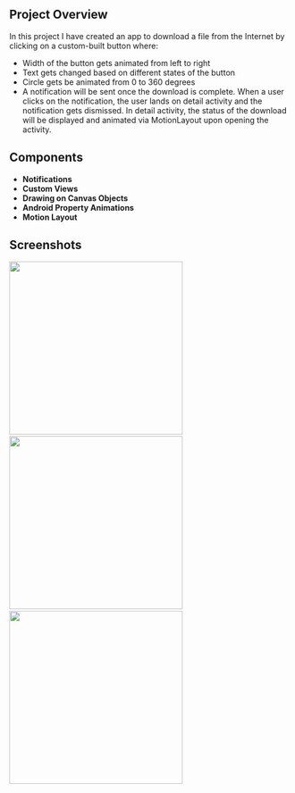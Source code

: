 ## Project Overview

In this project I have created an app to download a file from the Internet by clicking on a custom-built button where:

* Width of the button gets animated from left to right
* Text gets changed based on different states of the button
* Circle gets be animated from 0 to 360 degrees
* A notification will be sent once the download is complete. When a user clicks on the notification, the user lands on detail activity and the notification gets dismissed. In detail activity, the status of the download will be displayed and animated via MotionLayout upon opening the activity.

## Components

* **Notifications**
* **Custom Views**
* **Drawing on Canvas Objects**
* **Android Property Animations**
* **Motion Layout**

## Screenshots
<img src="https://user-images.githubusercontent.com/7738156/128591051-93ee7831-cef4-499b-8f75-debf8baa316e.gif" width="310">&nbsp; <img src="https://user-images.githubusercontent.com/7738156/128591033-a3f0bdc9-ec25-49ba-b7b2-5dda2be06638.jpg" width="310">&nbsp; <img src="https://user-images.githubusercontent.com/7738156/128591042-d757bb05-9d2c-4ba6-b8f1-d68a9b6c5fbf.jpg" width="310">


